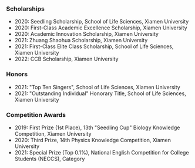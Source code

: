 ### Scholarships

- 2020: Seedling Scholarship, School of Life Sciences, Xiamen University
- 2020: First-Class Academic Excellence Scholarship, Xiamen University
- 2020: Academic Innovation Scholarship, Xiamen University
- 2021: Zhuang Shaohua Scholarship, Xiamen University
- 2021: First-Class Elite Class Scholarship, School of Life Sciences, Xiamen University
- 2022: CCB Scholarship, Xiamen University

### Honors

- 2021: "Top Ten Singers", School of Life Sciences, Xiamen University
- 2021: "Outstanding Individual" Honorary Title, School of Life Sciences, Xiamen University

### Competition Awards

- 2019: First Prize (1st Place), 13th "Seedling Cup" Biology Knowledge Competition, Xiamen University
- 2020: Third Prize, 14th Physics Knowledge Competition, Xiamen University
- 2021: Special Prize (Top 0.1%), National English Competition for College Students (NECCS), Category
